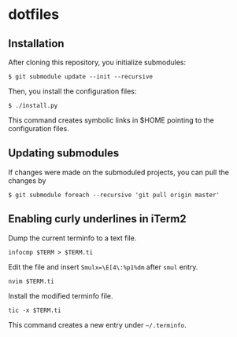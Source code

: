 # dotfiles

## Installation

After cloning this repository, you initialize submodules:

    $ git submodule update --init --recursive

Then, you install the configuration files:

    $ ./install.py

This command creates symbolic links in $HOME pointing to the configuration files.

## Updating submodules

If changes were made on the submoduled projects, you can pull the changes by

    $ git submodule foreach --recursive 'git pull origin master'

## Enabling curly underlines in iTerm2

Dump the current terminfo to a text file.

```console
infocmp $TERM > $TERM.ti
```

Edit the file and insert `Smulx=\E[4\:%p1%dm` after `smul` entry.

```console
nvim $TERM.ti
```

Install the modified terminfo file.

```console
tic -x $TERM.ti
```

This command creates a new entry under `~/.terminfo`.
